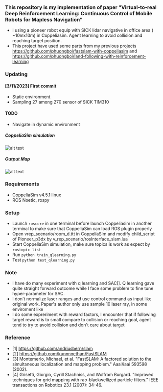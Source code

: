 ### This repository is my implementation of paper "Virtual-to-real Deep Reinforcement Learning: Continuous Control of Mobile Robots for Mapless Navigation"
* I using a pioneer robot equip with SICK lidar navigative in office area ( ~10mx10m) in Coppeliasim. Agent learning to avoid collision and reaching target position.
* This project have used some parts from my previous projects https://github.com/phuongboi/fastslam-with-coppeliasim and https://github.com/phuongboi/land-following-with-reinforcement-learning
### Updating
#### [3/11/2023] First commit
* Static environment
* Sampling 27 among 270 sensor of SICK TIM310

#### TODO
* Navigate in dynamic environment

##### CoppeliaSim simulation
![alt text]()
##### Output Map
![alt text]()   
### Requirements
* CoppeliaSim v4.5.1 linux
* ROS Noetic, rospy
### Setup
* Launch `roscore` in one terminal before launch Coppeliasim in another terminal to make sure that CoppeliaSim can load ROS plugin properly
* Open vrep_scenario/room_d.ttt in CoppeliaSim and modify child_script of Pioneer_p3dx by v_rep_scenario/rosInterface_slam.lua
* Start CoppeliaSim simulation, make sure topics is work as expect by `rostopic list`
* Run `python train_qlearning.py`
* Test `python test_qlearning.py`
### Note
* I have do many experiment with q learning and SAC[]. Q learning gave quite straight forward outcome while I face some problem to fine tune hyper-parameter for SAC.
* I don't normalize laser ranges and use control command as input like original work. Paper's author only use sample 10 laser ray, in some enviroment like  
* I do some expreriment with reward factors, I encounter that if following target reward is to small compare to collision or reaching goal, agent tend to try to avoid collision and don't care about target


### Reference
* [1] https://github.com/andriusbern/slam
* [2] https://github.com/kunnnnethan/FastSLAM
* [3] Montemerlo, Michael, et al. "FastSLAM: A factored solution to the simultaneous localization and mapping problem." Aaai/iaai 593598 (2002).
* [4] Grisetti, Giorgio, Cyrill Stachniss, and Wolfram Burgard. "Improved techniques for grid mapping with rao-blackwellized particle filters." IEEE transactions on Robotics 23.1 (2007): 34-46.
